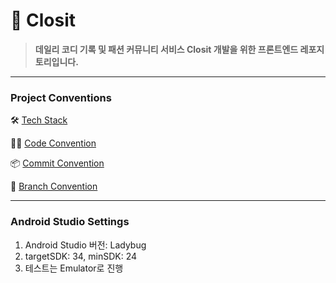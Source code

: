 # 👕 Closit

> **데일리 코디 기록 및 패션 커뮤니티 서비스 Closit 개발을 위한 프론트엔드 레포지토리입니다.**

---
### Project Conventions

🛠 [Tech Stack](https://github.com/UMC-Closit/FrontEnd/wiki/Tech-Stack)

🧑‍💻 [Code Convention](https://github.com/UMC-Closit/FrontEnd/wiki/Code-Convention)

📦 [Commit Convention](https://github.com/UMC-Closit/FrontEnd/wiki/Commit-Convention)

🌲 [Branch Convention](https://github.com/UMC-Closit/FrontEnd/wiki/Branch-Convention)

---
### Android Studio Settings
1. Android Studio 버전: Ladybug
2. targetSDK: 34, minSDK: 24
3. 테스트는 Emulator로 진행
